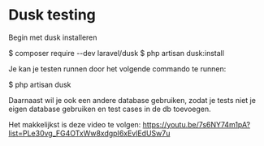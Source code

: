 # Dusk testing

Begin met dusk installeren

$ composer require --dev laravel/dusk
$ php artisan dusk:install

Je kan je testen runnen door het volgende commando te runnen:

$ php artisan dusk

Daarnaast wil je ook een andere database gebruiken, zodat je tests 
niet je eigen database gebruiken en test cases in de db toevoegen.

Het makkelijkst is deze video te volgen:
https://youtu.be/7s6NY74m1pA?list=PLe30vg_FG4OTxWw8xdgpI6xEvlEdUSw7u
